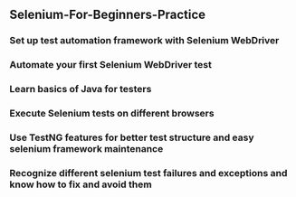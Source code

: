 ## Selenium-For-Beginners-Practice
### Set up test automation framework with Selenium WebDriver
### Automate your first Selenium WebDriver test
### Learn basics of Java for testers
### Execute Selenium tests on different browsers
### Use TestNG features for better test structure and easy selenium framework maintenance
### Recognize different selenium test failures and exceptions and know how to fix and avoid them
